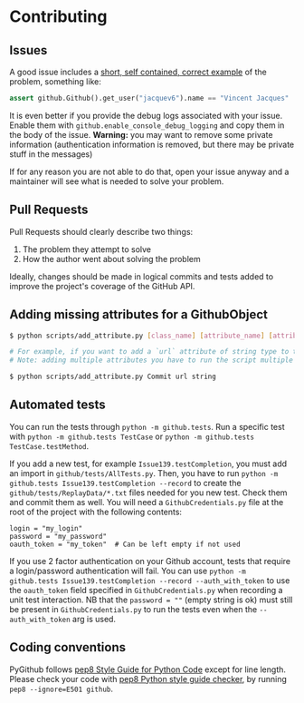 # Contributing

## Issues

A good issue includes a [short, self contained, correct example](http://sscce.org/) of the problem, something like:

```python
assert github.Github().get_user("jacquev6").name == "Vincent Jacques"
```

It is even better if you provide the debug logs associated with your issue.
Enable them with `github.enable_console_debug_logging` and copy them in the body of the issue.
**Warning:** you may want to remove some private information (authentication information is removed, but there may be private stuff in the messages)

If for any reason you are not able to do that, open your issue anyway and a maintainer will see what is needed to solve your problem.

## Pull Requests

Pull Requests should clearly describe two things:

1. The problem they attempt to solve
2. How the author went about solving the problem

Ideally, changes should be made in logical commits and tests added to improve the project's coverage of the GitHub API.

## Adding missing attributes for a GithubObject

```bash
$ python scripts/add_attribute.py [class_name] [attribute_name] [attribute_type]

# For example, if you want to add a `url` attribute of string type to the Commit class
# Note: adding multiple attributes you have to run the script multiple times

$ python scripts/add_attribute.py Commit url string
```

## Automated tests

You can run the tests through `python -m github.tests`.
Run a specific test with `python -m github.tests TestCase` or `python -m github.tests TestCase.testMethod`.

If you add a new test, for example `Issue139.testCompletion`, you must add an import in `github/tests/AllTests.py`.
Then, you have to run `python -m github.tests Issue139.testCompletion --record` to create the `github/tests/ReplayData/*.txt` files needed for you new test.
Check them and commit them as well.
You will need a `GithubCredentials.py` file at the root of the project with the following contents:

```
login = "my_login"
password = "my_password"
oauth_token = "my_token"  # Can be left empty if not used
```

If you use 2 factor authentication on your Github account, tests that require a login/password authentication will fail.
You can use `python -m github.tests Issue139.testCompletion --record --auth_with_token` to use the `oauth_token` field specified in `GithubCredentials.py` when recording a unit test interaction. NB that the `password = ""` (empty string is ok) must still be present in `GithubCredentials.py` to run the tests even when the `--auth_with_token` arg is used.

## Coding conventions

PyGithub follows [pep8 Style Guide for Python Code](http://www.python.org/dev/peps/pep-0008/) except for line length.
Please check your code with [pep8 Python style guide checker](http://pypi.python.org/pypi/pep8), by running `pep8 --ignore=E501 github`.
